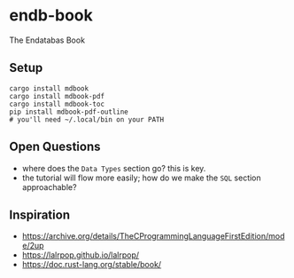 # endb-book

The Endatabas Book

## Setup

```
cargo install mdbook
cargo install mdbook-pdf
cargo install mdbook-toc
pip install mdbook-pdf-outline
# you'll need ~/.local/bin on your PATH
```

## Open Questions

* where does the `Data Types` section go? this is key.
* the tutorial will flow more easily; how do we make the `SQL` section approachable?

## Inspiration

* https://archive.org/details/TheCProgrammingLanguageFirstEdition/mode/2up
* https://lalrpop.github.io/lalrpop/
* https://doc.rust-lang.org/stable/book/
